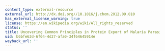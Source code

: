 ```yaml
---
content_type: external-resource
external_url: http://dx.doi.org//10.1016/j.chom.2012.09.010
has_external_license_warning: true
license: https://en.wikipedia.org/wiki/All_rights_reserved
status: ''
title: Uncovering Common Principles in Protein Export of Malaria Parasites
uid: b6bfe63d-6f04-4d27-afa0-34f64645914e
wayback_url: ''
---
```

